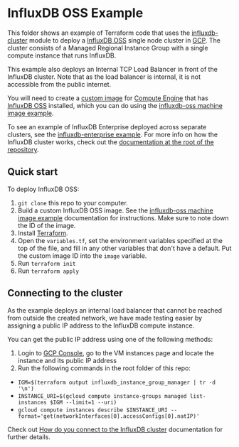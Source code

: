 # InfluxDB OSS Example

This folder shows an example of Terraform code that uses the [influxdb-cluster](https://github.com/gruntwork-io/terraform-google-influx/tree/master/modules/influxdb-cluster) module to deploy a [InfluxDB OSS](https://www.influxdata.com/products/influxdb-overview/) single node cluster in [GCP](https://cloud.google.com/). The cluster consists of a Managed Regional Instance Group with a single compute instance that runs InfluxDB.

This example also deploys an Internal TCP Load Balancer in front of the InfluxDB cluster. Note that as the load balancer is internal, it is not accessible from the public internet. 

You will need to create a [custom image](https://cloud.google.com/compute/docs/images/create-delete-deprecate-private-images) for [Compute Engine](https://cloud.google.com/compute/) that has [InfluxDB OSS](https://www.influxdata.com/products/influxdb-overview/) installed, which you can do using the [influxdb-oss machine image example](https://github.com/gruntwork-io/terraform-google-influx/tree/master/examples/machine-images/influxdb-oss). 

To see an example of InfluxDB Enterprise deployed across separate clusters, see the [influxdb-enterprise
example](https://github.com/gruntwork-io/terraform-google-influx/tree/master/examples/influxdb-enterprise). For more info on how the InfluxDB cluster works, check out the [documentation at the root of the repository](https://github.com/gruntwork-io/terraform-google-influx).

## Quick start

To deploy InfluxDB OSS:

1. `git clone` this repo to your computer.
1. Build a custom InfluxDB OSS image. See the [influxdb-oss machine image example](https://github.com/gruntwork-io/terraform-google-influx/tree/master/examples/machine-images/influxdb-oss) documentation for instructions. Make sure to note down the ID of the image.
1. Install [Terraform](https://www.terraform.io/).
1. Open the `variables.tf`, set the environment variables specified at the top of the file, and fill in any other variables that don't have a default. Put the custom image ID into the `image` variable.
1. Run `terraform init`
1. Run `terraform apply`

## Connecting to the cluster

As the example deploys an internal load balancer that cannot be reached from outside the created network, we have made testing easier by assigning a public IP address to the InfluxDB compute instance. 

You can get the public IP address using one of the following methods:

1. Login to [GCP Console](https://console.cloud.google.com/), go to the VM instances page and locate the instance and its public IP address
2. Run the following commands in the root folder of this repo:
  * `IGM=$(terraform output influxdb_instance_group_manager | tr -d '\n')`
  * `INSTANCE_URI=$(gcloud compute instance-groups managed list-instances $IGM --limit=1 --uri)`
  * `gcloud compute instances describe $INSTANCE_URI --format='get(networkInterfaces[0].accessConfigs[0].natIP)'`

Check out [How do you connect to the InfluxDB cluster](https://github.com/gruntwork-io/terraform-aws-influx/tree/master/modules/influxdb-cluster#how-do-you-connect-to-the-influxdb-cluster) documentation for further details.
